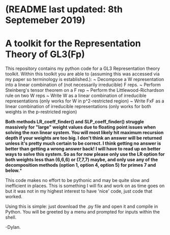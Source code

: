 # (README last updated: 8th Septemeber 2019)

# A toolkit for the Representation Theory of GL3(Fp)

This repository contains my python code for a GL3 Representation theory toolkit. 
Within this toolkit you are able to (assuming this was accessed via my paper so terminology is established.):
 ~ Decompose a W representation into a linear combination of (not necessarily irreducible) F reps. 
 ~ Perform Steinberg's tensor theorem on a F rep
 ~ Perform the Littlewood-Richardson rule on two W reps
 ~ Write W as a linear combination of irreducible representations (only works for W in p^2-restricted region)
 ~ Write FxF as a linear combination of irreducible representations (only works for both weights in the p-restricted region)
 
**Both methods LR_coeff_finder() and SLP_coeff_finder() struggle massively for "large" weight values due to floating point issues when solving the nxn linear system. You will most likely hit maximum recursion depth if your weights are too big. I don't think an answer will be returned unless it's pretty much certain to be correct. I think getting no answer is better than getting a wrong answer back! I will have to read up on better ways to solve this system. So as for now please only use the LR option for both weights less than (6,6,6) or (7,7,7) maybe, and only use any of the decomposition methods (option 1, option 4, option 5) for primes 7 and below.***

This code makes no effort to be pythonic and may be quite slow and inefficient in places. This is something I will fix and work on as time goes on but it was not in my highest interest to have 'nice' code, just code that worked.

Using this is simple: just download the .py file and open it and compile in Python. You will be greeted by a menu and prompted for inputs within the shell.

-Dylan.
